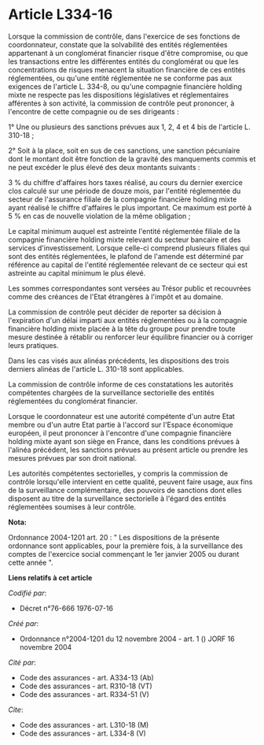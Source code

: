 # Article L334-16

Lorsque la commission de contrôle, dans l'exercice de ses fonctions de coordonnateur, constate que la solvabilité des entités
réglementées appartenant à un conglomérat financier risque d'être compromise, ou que les transactions entre les différentes
entités du conglomérat ou que les concentrations de risques menacent la situation financière de ces entités réglementées, ou
qu'une entité réglementée ne se conforme pas aux exigences de l'article L. 334-8, ou qu'une compagnie financière holding
mixte ne respecte pas les dispositions législatives et réglementaires afférentes à son activité, la commission de contrôle
peut prononcer, à l'encontre de cette compagnie ou de ses dirigeants :

1° Une ou plusieurs des sanctions prévues aux 1, 2, 4 et 4 bis de l'article L. 310-18 ;

2° Soit à la place, soit en sus de ces sanctions, une sanction pécuniaire dont le montant doit être fonction de la gravité
des manquements commis et ne peut excéder le plus élevé des deux montants suivants :

3 % du chiffre d'affaires hors taxes réalisé, au cours du dernier exercice clos calculé sur une période de douze mois, par
l'entité réglementée du secteur de l'assurance filiale de la compagnie financière holding mixte ayant réalisé le chiffre
d'affaires le plus important. Ce maximum est porté à 5 % en cas de nouvelle violation de la même obligation ;

Le capital minimum auquel est astreinte l'entité réglementée filiale de la compagnie financière holding mixte relevant du
secteur bancaire et des services d'investissement. Lorsque celle-ci comprend plusieurs filiales qui sont des entités
réglementées, le plafond de l'amende est déterminé par référence au capital de l'entité réglementée relevant de ce secteur
qui est astreinte au capital minimum le plus élevé.

Les sommes correspondantes sont versées au Trésor public et recouvrées comme des créances de l'Etat étrangères à l'impôt et
au domaine.

La commission de contrôle peut décider de reporter sa décision à l'expiration d'un délai imparti aux entités réglementées ou
à la compagnie financière holding mixte placée à la tête du groupe pour prendre toute mesure destinée à rétablir ou renforcer
leur équilibre financier ou à corriger leurs pratiques.

Dans les cas visés aux alinéas précédents, les dispositions des trois derniers alinéas de l'article L. 310-18 sont
applicables.

La commission de contrôle informe de ces constatations les autorités compétentes chargées de la surveillance sectorielle des
entités réglementées du conglomérat financier.

Lorsque le coordonnateur est une autorité compétente d'un autre Etat membre ou d'un autre Etat partie à l'accord sur l'Espace
économique européen, il peut prononcer à l'encontre d'une compagnie financière holding mixte ayant son siège en France, dans
les conditions prévues à l'alinéa précédent, les sanctions prévues au présent article ou prendre les mesures prévues par son
droit national.

Les autorités compétentes sectorielles, y compris la commission de contrôle lorsqu'elle intervient en cette qualité, peuvent
faire usage, aux fins de la surveillance complémentaire, des pouvoirs de sanctions dont elles disposent au titre de la
surveillance sectorielle à l'égard des entités réglementées soumises à leur contrôle.

**Nota:**

Ordonnance 2004-1201 art. 20 : " Les dispositions de la présente ordonnance sont applicables, pour la première fois, à la
surveillance des comptes de l'exercice social commençant le 1er janvier 2005 ou durant cette année ".

**Liens relatifs à cet article**

_Codifié par_:

  - Décret n°76-666 1976-07-16

_Créé par_:

  - Ordonnance n°2004-1201 du 12 novembre 2004 - art. 1 () JORF 16 novembre 2004

_Cité par_:

  - Code des assurances - art. A334-13 (Ab)
  - Code des assurances - art. R310-18 (VT)
  - Code des assurances - art. R334-51 (V)

_Cite_:

  - Code des assurances - art. L310-18 (M)
  - Code des assurances - art. L334-8 (V)
